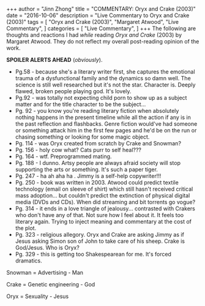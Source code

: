 +++
author = "Jinn Zhong"
title = "COMMENTARY: Oryx and Crake (2003)"
date = "2016-10-06"
description = "Live Commentary to Oryx and Crake (2003)"
tags = [
    "Oryx and Crake (2003)",
    "Margaret Atwood",
    "Live Commentary",
]
categories = [
    "Live Commentary",
]
+++
The following are thoughts and reactions I had _while_ reading _Oryx and Crake_ (2003) by Margaret Atwood. They do not reflect my overall post-reading opinion of the work. 

**SPOILER ALERTS AHEAD** (_obviously_).

* Pg.58 - because she's a literary writer first, she captures the emotional trauma of a dysfunctional family and the dynamics so damn well. The science is still well researched but it's not the star. Character is. Deeply flawed, broken people playing god. It's lovely.
* Pg.92 - was totally not expecting child porn to show up as a subject matter and for the title character to be the subject...
* Pg. 92 - you know you're reading literary fiction when absolutely nothing happens in the present timeline while all the action if any is in the past reflection and flashbacks. Genre fiction would've had someone or something attack him in the first few pages and he'd be on the run or chasing something or looking for some magic object.
* Pg. 114 - was Oryx created from scratch by Crake and Snowman?
* Pg. 156 - holy cow what? Cats purr to self heal???
* Pg. 164 - wtf. Preprogrammed mating.
* Pg. 188 - I dunno. Artsy people are always afraid society will stop supporting the arts or something. It's such a paper tiger.
* Pg. 247 - ha ah aha ha . Jimmy is a self-help copywriter!!!
* Pg. 250 - book was written in 2003. Atwood could predict textile technology (email on sleeve of shirt) which still hasn't received critical mass adoption... but couldn't predict the extinction of physical digital media (DVDs and CDs). When did streaming and bit torrents go vogue?
* Pg. 314 - it ends in a love triangle of jealousy... contrasted with Crakers who don't have any of that. Not sure how I feel about it. It feels too literary again. Trying to inject meaning and commentary at the cost of the plot.
* Pg. 323 - religious allegory. Oryx and Crake are asking Jimmy as if Jesus asking Simon son of John to take care of his sheep. Crake is God/Jesus. Who is Oryx?
* Pg. 329 - this is getting too Shakespearean for me. It's forced dramatics.

Snowman = Advertising - Man

Crake = Genetic engineering - God

Oryx = Sexuality - Jesus

